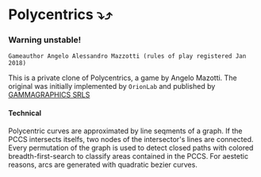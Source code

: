 # Polycentrics ⤵️⤴️
### Warning unstable!
`Gameauthor Angelo Alessandro Mazzotti (rules of play registered Jan 2018)`

This is a private clone of Polycentrics, a game by Angelo Mazotti. The original was initially implemented by `OrionLab` and published by [GAMMAGRAPHICS SRLS](https://www.gammagraphics.eu/)

#### Technical
Polycentric curves are approximated by line seqments of a graph. If the PCCS intersects itselfs, two nodes of the intersector's lines are connected. Every permutation of the graph is used to detect closed paths with colored breadth-first-search to classify areas contained in the PCCS. For aestetic reasons, arcs are generated with quadratic bezier curves.
